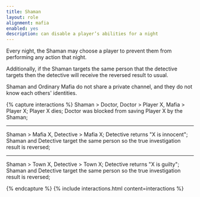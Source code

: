 ```yaml
---
title: Shaman
layout: role
alignment: mafia
enabled: yes
description: can disable a player’s abilities for a night
---
```


Every night, the Shaman may choose a player to prevent them from performing any action that night.

Additionally, if the Shaman targets the same person that the detective targets then the detective will receive the reversed result to usual.

Shaman and Ordinary Mafia do not share a private channel, and they do not know each others' identities. 

{% capture interactions %}
Shaman > Doctor, Doctor > Player X, Mafia > Player X;
Player X dies;
Doctor was blocked from saving Player X by the Shaman;

---
Shaman > Mafia X, Detective > Mafia X;
Detective returns "X is innocent";
Shaman and Detective target the same person so the true investigation result is reversed;

---
Shaman > Town X, Detective > Town X;
Detective returns "X is guilty";
Shaman and Detective target the same person so the true investigation result is reversed;

{% endcapture %}
{% include interactions.html content=interactions %}

